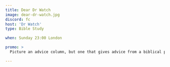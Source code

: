 ```yaml
---
title: Dear Dr Watch
image: dear-dr-watch.jpg
discord: fc
host: 'Dr Watch'
type: Bible Study

when: Sunday 23:00 London

promo: >
  Picture an advice column, but one that gives advice from a biblical perspective.

---
```

